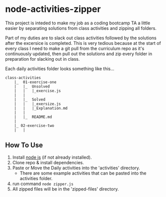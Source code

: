 # node-activities-zipper

This project is inteded to make my job as a coding bootcamp TA a little easier by separating solutions from class activities and zipping all folders.

Part of my duties are to slack out class activities followed by the solutions after the excersice is completed.
This is very tedious because at the start of every class I need to make a git pull from the curriculum repo as it's continuously updated, then pull out the solutions and zip every folder in preparation for slacking out in class.

Each daily activities folder looks something like this...

```
class-activities
    |_  01-exercise-one
    |   |_  Unsolved
    |   |   |_exercise.js
    |   |
    |   |_  Solved
    |   |   |_exersize.js
    |   |   |_Explanation.md
    |   |
    |   |_  README.md
    |
    |_ 02-exercise-two
    |   |
```  

## How To Use

1. Install [node js](https://nodejs.org/en/) (if not already installed).
2. Clone repo & install dependencies.
3. Paste or Move the Daily activities into the 'activities' directory.
    * There are some example activities that can be pasted into the activities folder.
4. run command ```node zipper.js```
5. All zipped files will be in the 'zipped-files' directory.